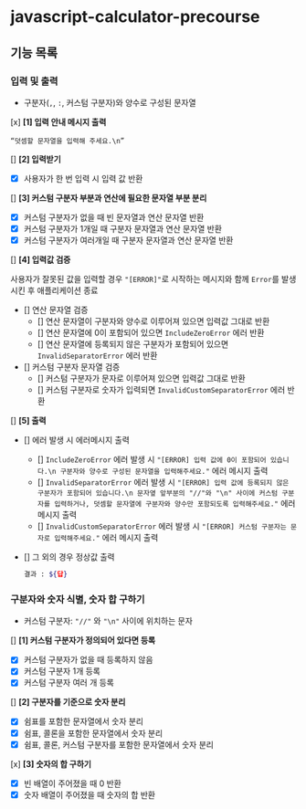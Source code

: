 # javascript-calculator-precourse

## 기능 목록

### 입력 및 출력
- 구분자(`,`, `:`, 커스텀 구분자)와 양수로 구성된 문자열

[x] **[1] 입력 안내 메시지 출력**

`“덧셈할 문자열을 입력해 주세요.\n”`

[] **[2] 입력받기**
- [x] 사용자가 한 번 입력 시 입력 값 반환

[] **[3] 커스텀 구분자 부분과 연산에 필요한 문자열 부분 분리**
- [x] 커스텀 구분자가 없을 때 빈 문자열과 연산 문자열 반환
- [x] 커스텀 구분자가 1개일 때 구분자 문자열과 연산 문자열 반환
- [x] 커스텀 구분자가 여러개일 때 구분자 문자열과 연산 문자열 반환

[] **[4] 입력값 검증**

사용자가 잘못된 값을 입력할 경우 `"[ERROR]"`로 시작하는 메시지와 함께 `Error`를 발생시킨 후 애플리케이션 종료

- [] 연산 문자열 검증
    - [] 연산 문자열이 구분자와 양수로 이루어져 있으면 입력값 그대로 반환
    - [] 연산 문자열에 0이 포함되어 있으면 `IncludeZeroError` 에러 반환
    - [] 연산 문자열에 등록되지 않은 구분자가 포함되어 있으면 `InvalidSeparatorError` 에러 반환
- [] 커스텀 구분자 문자열 검증
    - [] 커스텀 구분자가 문자로 이루어져 있으면 입력값 그대로 반환
    - [] 커스텀 구분자로 숫자가 입력되면 `InvalidCustomSeparatorError` 에러 반환

[] **[5] 출력**
- [] 에러 발생 시 에러메시지 출력
    - [] `IncludeZeroError` 에러 발생 시 `"[ERROR] 입력 값에 0이 포함되어 있습니다.\n 구분자와 양수로 구성된 문자열을 입력해주세요."` 에러 메시지 출력
    - [] `InvalidSeparatorError` 에러 발생 시 `"[ERROR] 입력 값에 등록되지 않은 구분자가 포함되어 있습니다.\n 문자옆 앞부분의 "//"와 "\n" 사이에 커스텀 구분자를 입력하거나, 덧셈할 문자열에 구분자와 양수만 포함되도록 입력해주세요."` 에러 메시지 출력
    - [] `InvalidCustomSeparatorError` 에러 발생 시 `"[ERROR] 커스텀 구분자는 문자로 입력해주세요."` 에러 메시지 출력
- [] 그 외의 경우 정상값 출력

    ```bash
    결과 : ${답}
    ```

### 구분자와 숫자 식별, 숫자 합 구하기

- 커스텀 구분자: `"//"` 와 `"\n"` 사이에 위치하는 문자

[] **[1] 커스텀 구분자가 정의되어 있다면 등록**
- [x] 커스텀 구분자가 없을 때 등록하지 않음
- [x] 커스텀 구분자 1개 등록
- [x] 커스텀 구분자 여러 개 등록

[] **[2] 구분자를 기준으로 숫자 분리**
- [x] 쉼표를 포함한 문자열에서 숫자 분리
- [x] 쉼표, 콜론을 포함한 문자열에서 숫자 분리
- [x] 쉼표, 콜론, 커스텀 구분자를 포함한 문자열에서 숫자 분리

[x] **[3] 숫자의 합 구하기**
- [x] 빈 배열이 주어졌을 때 0 반환
- [x] 숫자 배열이 주어졌을 때 숫자의 합 반환